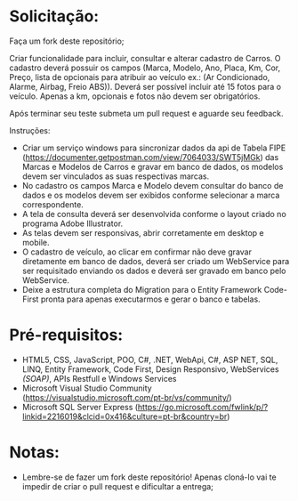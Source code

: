 # Solicitação:

Faça um fork deste repositório;

Criar funcionalidade para incluir, consultar e alterar cadastro de Carros.
O cadastro deverá possuir os campos (Marca, Modelo, Ano, Placa, Km, Cor, Preço, lista de opcionais para atribuir ao veículo ex.: (Ar Condicionado, Alarme, Airbag, Freio ABS)).
Deverá ser possível incluir até 15 fotos para o veículo.
Apenas a km, opcionais e fotos não devem ser obrigatórios.

Após terminar seu teste submeta um pull request e aguarde seu feedback.

Instruções:
- Criar um serviço windows para sincronizar dados da api de Tabela FIPE (https://documenter.getpostman.com/view/7064033/SWT5jMGk) das Marcas e Modelos de Carros e gravar em banco de dados, os modelos devem ser vinculados as suas respectivas marcas.
- No cadastro os campos Marca e Modelo devem consultar do banco de dados e os modelos devem ser exibidos conforme selecionar a marca correspondente.
- A tela de consulta deverá ser desenvolvida conforme o layout criado no programa Adobe Illustrator.
- As telas devem ser responsivas, abrir corretamente em desktop e mobile.
- O cadastro de veículo, ao clicar em confirmar não deve gravar diretamente em banco de dados, deverá ser criado um WebService para ser requisitado enviando os dados e deverá ser gravado em banco pelo WebService.
- Deixe a estrutura completa do Migration para o Entity Framework Code-First pronta para apenas executarmos e gerar o banco e tabelas.


# Pré-requisitos:
- HTML5, CSS, JavaScript, POO, C#, .NET, WebApi, C#, ASP NET, SQL, LINQ, Entity Framework, Code First, Design Responsivo, WebServices *(SOAP)*, APIs Restfull e Windows Services
- Microsoft Visual Studio Community (https://visualstudio.microsoft.com/pt-br/vs/community/) 
- Microsoft SQL Server Express (https://go.microsoft.com/fwlink/p/?linkid=2216019&clcid=0x416&culture=pt-br&country=br)

# Notas:
* Lembre-se de fazer um fork deste repositório! Apenas cloná-lo vai te impedir de criar o pull request e dificultar a entrega;
